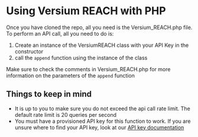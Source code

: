 # Using Versium REACH with PHP
Once you have cloned the repo, all you need is the Versium_REACH.php file.   
To perform an API call, all you need to do is:   
1. Create an instance of the VersiumREACH class with your API Key in the constructor   
2. call the `append` function using the instance of the class   
   
Make sure to check the comments in Versium_REACH.php for more information on the parameters of the `append` function   
   
## Things to keep in mind
- It is up to you to make sure you do not exceed the api call rate limit. The default rate limit is 20 queries per second   
- You must have a provisioned API key for this function to work. If you are unsure where to find your API key, look at our [API key documentation](https://api-documentation.versium.com/docs/find-your-api-key)